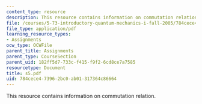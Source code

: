 ```yaml
---
content_type: resource
description: This resource contains information on commutation relation.
file: /courses/5-73-introductory-quantum-mechanics-i-fall-2005/784cece473962bc0ab01317364c86664_s5.pdf
file_type: application/pdf
learning_resource_types:
- Assignments
ocw_type: OCWFile
parent_title: Assignments
parent_type: CourseSection
parent_uid: 182ff5d7-733c-f415-f9f2-6cd8ce7a7585
resourcetype: Document
title: s5.pdf
uid: 784cece4-7396-2bc0-ab01-317364c86664
---
```

This resource contains information on commutation relation.

